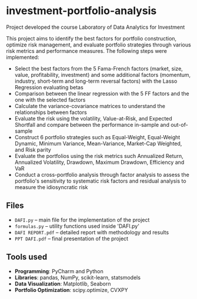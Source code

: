 # investment-portfolio-analysis
Project developed the course Laboratory of Data Analytics for Investment

This project aims to identify the best factors for portfolio construction, optimize risk management, and evaluate portfolio strategies through various risk metrics and performance measures. The following steps were implemented:
- Select the best factors from the 5 Fama-French factors (market, size, value, profitability, investment) and some additional factors (momentum, industry, short-term and long-term reversal factors) with the Lasso Regression evaluating betas
- Comparison between the linear regression with the 5 FF factors and the one with the selected factors 
- Calculate the variance-covariance matrices to understand the relationships between factors
- Evaluate the risk using the volatility, Value-at-Risk, and Expected Shortfall and compare between the performance in-sample and out-of-sample
- Construct 6 portfolio strategies such as Equal-Weight, Equal-Weight Dynamic, Minimum Variance, Mean-Variance, Market-Cap Weighted, and Risk parity
- Evaluate the portfolios using the risk metrics such Annualized Return, Annualized Volatility, Drawdown, Maximum Drawdown, Efficiency and VaR
- Conduct a cross-portfolio analysis through factor analysis to assess the portfolio's sensitivity to systematic risk factors and residual analysis to measure the idiosyncratic risk

## Files
- `DAFI.py` – main file for the implementation of the project
- `formulas.py` – utility functions used inside 'DAFI.py'
- `DAFI REPORT.pdf` – detailed report with methodology and results
- `PPT DAFI.pdf` – final presentation of the project

## Tools used
- **Programming**: PyCharm and Python 
- **Libraries**: pandas, NumPy, scikit-learn, statsmodels
- **Data Visualization**: Matplotlib, Seaborn
- **Portfolio Optimization**: scipy.optimize, CVXPY
